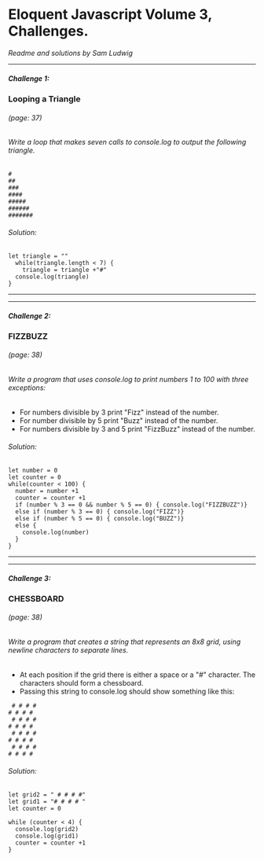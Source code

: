 Eloquent Javascript Volume 3, Challenges.
==
*Readme and solutions by Sam Ludwig*

___
##### Challenge 1:
### Looping a Triangle
###### *(page: 37)*

###### Write a loop that makes seven calls to console.log to output the following triangle.

```
#
##
###
####
#####
######
#######
```
###### Solution:
```
let triangle = ""
  while(triangle.length < 7) {
    triangle = triangle +"#"
  console.log(triangle)
}
```

---
---


##### Challenge 2:
### FIZZBUZZ
###### *(page: 38)*


###### Write a program that uses console.log to print numbers 1 to 100 with three exceptions:
* For numbers divisible by 3 print "Fizz" instead of the number.
* For number divisible by 5 print "Buzz" instead of the number.
* For numbers divisible by 3 and 5 print "FizzBuzz" instead of the number.

###### Solution:

```
let number = 0
let counter = 0
while(counter < 100) {
  number = number +1
  counter = counter +1
  if (number % 3 == 0 && number % 5 == 0) { console.log("FIZZBUZZ")}
  else if (number % 3 == 0) { console.log("FIZZ")}
  else if (number % 5 == 0) { console.log("BUZZ")}
  else {
    console.log(number)
  }
}
```
---
---

##### Challenge 3:
### CHESSBOARD
###### *(page: 38)*

###### Write a program that creates a string that represents an 8x8 grid, using newline characters to separate lines.
* At each position if the grid there is either a space or a "#" character. The characters should form a chessboard.
* Passing this string to console.log should show something like this:

```
 # # # #
# # # #
 # # # #
# # # #
 # # # #
# # # #
 # # # #
# # # #
```
###### Solution:

```
let grid2 = " # # # #"
let grid1 = "# # # # "
let counter = 0

while (counter < 4) {
  console.log(grid2)
  console.log(grid1)
  counter = counter +1
}
```
